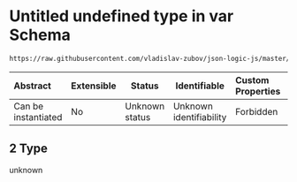 # Untitled undefined type in var Schema

```txt
https://raw.githubusercontent.com/vladislav-zubov/json-logic-js/master/schemas/operators/accessor/variable.json#/examples/2
```




| Abstract            | Extensible | Status         | Identifiable            | Custom Properties | Additional Properties | Access Restrictions | Defined In                                                                 |
| :------------------ | ---------- | -------------- | ----------------------- | :---------------- | --------------------- | ------------------- | -------------------------------------------------------------------------- |
| Can be instantiated | No         | Unknown status | Unknown identifiability | Forbidden         | Allowed               | none                | [variable.json\*](operators/accessor/variable.json "open original schema") |

## 2 Type

unknown
